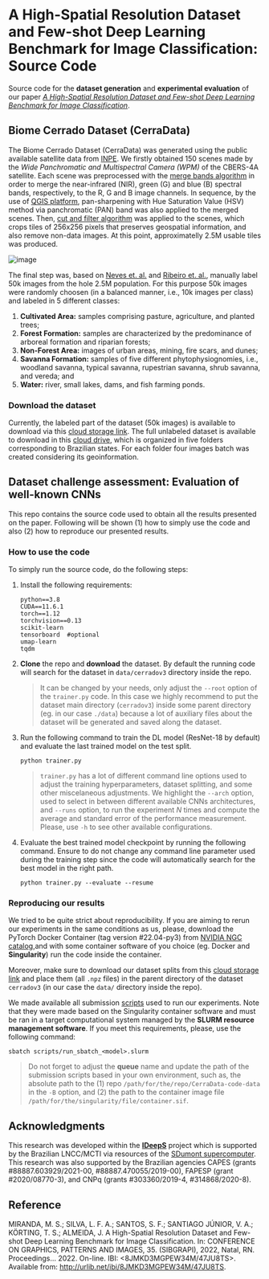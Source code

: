 # A High-Spatial Resolution Dataset and Few-shot Deep Learning Benchmark for Image Classification: Source Code

Source code for the **dataset generation** and **experimental evaluation** of our paper *[A High-Spatial Resolution Dataset and Few-shot Deep Learning Benchmark for Image Classification](10.1109/SIBGRAPI55357.2022.9991746})*.

## Biome Cerrado Dataset (CerraData)

The Biome Cerrado Dataset (CerraData) was generated using the public available satellite data from [INPE](http://www.dgi.inpe.br/). We firstly obtained 150 scenes made by the *Wide Panchromatic and Multispectral Camera (WPM)* of the CBERS-4A satellite. Each scene was preprocessed with the [merge bands algorithm](data_management/merge_bands.py) in order to merge the near-infrared (NIR), green (G) and blue (B) spectral bands, respectively, to the R, G and B image channels. In sequence, by the use of [QGIS platform](https://qgis.org/pt_BR/site/), pan-sharpening with Hue Saturation Value (HSV) method via panchromatic (PAN) band was also applied to the merged scenes. Then, [cut and filter algorithm](data_management/cut_and_filter_images.py) was applied to the scenes, which crops tiles of 256x256 pixels that preserves geospatial information, and also remove non-data images. At this point, approximatelly 2.5M usable tiles was produced.

![image](classes.jpeg)

The final step was, based on [Neves et. al.](https://doi.org/10.1117/1.JRS.15.044504) and [Ribeiro et. al.](https://www.embrapa.br/busca-de-publicacoes/-/publicacao/554094/fitofisionomias-do-bioma-cerrado), manually label 50k images from the hole 2.5M population. For this purpose 50k images  were randomly choosen (in a balanced manner, i.e., 10k images per class) and labeled in 5 different classes: 
1. **Cultivated Area:** samples comprising pasture, agriculture, and planted trees; 
2. **Forest Formation:** samples are characterized by the predominance of arboreal formation and riparian forests; 
3. **Non-Forest Area:** images of urban areas, mining, fire scars, and dunes; 
4. **Savanna Formation:** samples of five different phytophysiognomies, i.e., woodland savanna, typical savanna, rupestrian savanna, shrub savanna, and vereda; and 
5. **Water:** river, small lakes, dams, and fish farming ponds.

### Download the dataset
Currently, the labeled part of the dataset (50k images) is available to download via this [cloud storage link](https://www.kaggle.com/datasets/cerranet/biome-cerrado-dataset-cerradata). The full unlabeled dataset is available to download in this [cloud drive](https://inpebr-my.sharepoint.com/:f:/g/personal/mateus_miranda_inpe_br/EhAvFUXWZVlGq_saQc_wPXcB-5x5wwM_9wi4dkhzGMD9pA?e=K1H5bt), which is organized in five folders corresponding to Brazilian states. For each folder four images batch was created considering its geoinformation. 

## Dataset challenge assessment: Evaluation of well-known CNNs

This repo contains the source code used to obtain all the results presented on the paper. Following will be shown (1) how to simply use the code and also (2) how to reproduce our presented results.

### How to use the code

To simply run the source code, do the following steps:

1. Install the following requirements:
    
    ```
    python==3.8 
    CUDA==11.6.1
    torch==1.12
    torchvision==0.13
    scikit-learn
    tensorboard  #optional
    umap-learn
    tqdm
    ```


2. **Clone** the repo and **download** the dataset. By default the running code will search for the dataset in `data/cerradov3` directory inside the repo.

    >  It can be changed by your needs, only adjust the `--root` option of the `trainer.py` code. In this case we highly recommend to put the dataset main directory (`cerradov3`) inside some parent directory (eg. in our case `./data`) because a lot of auxiliary files about the dataset will be generated and saved along the dataset.

3. Run the following command to train the DL model (ResNet-18 by default) and evaluate the last trained model on the test split.

    `python trainer.py`

    > `trainer.py` has a lot of different command line options used to adjust the training hyperparameters, dataset splitting, and some other miscelaneous adjustments. We highlight the `--arch` option, used to select in between different available CNNs architectures, and `--runs` option, to run the experiment $N$ times and compute the average and standard error of the performance measurement. Please, use `-h` to see other available configurations.

4. Evaluate the best trained model checkpoint by running the following command. Ensure to do not change any command line parameter used during the training step since the code will automatically search for the best model in the right path.

    `python trainer.py --evaluate --resume`

### Reproducing our results

We tried to be quite strict about reproducibility. If you are aiming to rerun our experiments in the same conditions as us, please, download the PyTorch Docker Container (tag version #22.04-py3) from [NVIDIA NGC catalog](https://catalog.ngc.nvidia.com/orgs/nvidia/containers/pytorch),and with some container software of you choice (eg. Docker and **Singularity**) run the code inside the container.

Moreover, make sure to download our dataset splits from this [cloud storage link](https://drive.google.com/drive/folders/1R9QNvLu60WKtsgRzjaXz3pPnmRrcACkb?usp=sharing) and place them (all `.npz` files) in the parent directory of the dataset `cerradov3` (in our case the `data/` directory inside the repo). 

We made available all submission [scripts](scripts/) used to run our experiments. Note that they were made based on the Singularity container software and must be ran in a target computational system managed by the **SLURM resource management software**. If you meet this requirements, please, use the following command:
    
`sbatch scripts/run_sbatch_<model>.slurm`

> Do not forget to adjust the **queue** name and update the path of the submission scripts based in your own environment, such as, the absolute path to the (1) repo `/path/for/the/repo/CerraData-code-data` in the `-B` option, and (2) the path to the container image file `/path/for/the/singularity/file/container.sif`.

## Acknowledgments

This research was developed within the [**IDeepS**](https://github.com/vsantjr/IDeepS) project which is supported by the Brazilian LNCC/MCTI via resources of the [SDumont supercomputer](http://sdumont.lncc.br). This research was also supported by the Brazilian agencies CAPES (grants #88887.603929/2021-00, #88887.470055/2019-00), FAPESP (grant #2020/08770-3), and CNPq (grants #303360/2019-4, #314868/2020-8).

## Reference

MIRANDA, M. S.; SILVA, L. F. A.; SANTOS, S. F.; SANTIAGO JÚNIOR, V. A.; KÖRTING, T. S.; ALMEIDA, J. A High-Spatial Resolution Dataset and Few-shot Deep Learning Benchmark for Image Classification. In: CONFERENCE ON GRAPHICS, PATTERNS AND IMAGES, 35. (SIBGRAPI), 2022, Natal, RN. Proceedings... 2022. On-line. IBI: <8JMKD3MGPEW34M/47JU8TS>. Available from: <http://urlib.net/ibi/8JMKD3MGPEW34M/47JU8TS>. 

